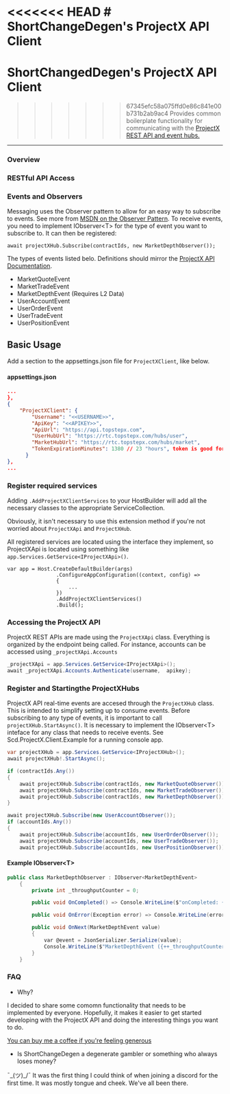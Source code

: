 <<<<<<< HEAD
﻿# ShortChangeDegen's ProjectX API Client
=======
# ShortChangedDegen's ProjectX API Client
>>>>>>> 67345efc58a075ffd0e86c841e00b731b2ab9ac4
Provides common boilerplate functionality for communicating with the [ProjectX REST API and event hubs.](https://gateway.docs.projectx.com/docs/intro)

---
### Overview

### RESTful API Access



### Events and Observers
Messaging uses the Observer pattern to allow for an easy way to subscribe to events.  See more from [MSDN on the Observer Pattern](https://learn.microsoft.com/en-us/dotnet/standard/events/observer-design-pattern#when-to-apply-the-pattern). To receive events, you need to implement IObserver\<T> for the type of event you want to subscribe to. It can then be registered:
```
await projectXHub.Subscribe(contractIds, new MarketDepthObserver());
```

The types of events listed belo. Definitions should mirror the [ProjectX API Documentation](https://gateway.docs.projectx.com/docs/intro).
- MarketQuoteEvent
- MarketTradeEvent
- MarketDepthEvent (Requires L2 Data)
- UserAccountEvent
- UserOrderEvent
- UserTradeEvent
- UserPositionEvent


## Basic Usage
Add a section to the appsettings.json file for `ProjectXClient`, like below.
#### appsettings.json
``` json
...
},
{
    "ProjectXClient": {
        "Username": "<<USERNAME>>",
        "ApiKey": "<<APIKEY>>",
        "ApiUrl": "https://api.topstepx.com",
        "UserHubUrl": "https://rtc.topstepx.com/hubs/user",
        "MarketHubUrl": "https://rtc.topstepx.com/hubs/market",
        "TokenExpirationMinutes": 1380 // 23 "hours", token is good for 24 hours.
      }
},
...
```

### Register required services

Adding `.AddProjectXClientServices` to your HostBuilder will add all the necessary classes to the appropriate ServiceCollection. 

Obviously, it isn't necessary to use this extension method if you're not worried about `ProjectXApi` and `ProjectXHub`.

All registered services are located using the interface they implement, so ProjectXApi is located using something like `app.Services.GetService<IProjectXApi>()`.

```
var app = Host.CreateDefaultBuilder(args)
                .ConfigureAppConfiguration((context, config) =>
                {
                    ...
                })
                .AddProjectXClientServices()
                .Build();    
```

### Accessing the ProjectX API
ProjectX REST APIs are made using the `ProjectXApi` class. Everything is organized by the endpoint being called. For instance, accounts can be accessed using `_projectXApi.Accounts`

```csharp
_projectXApi = app.Services.GetService<IProjectXApi>();
await _projectXApi.Accounts.Authenticate(username,  apikey);

```

### Register and Startingthe ProjectXHubs
ProjectX API real-time events are accesed through the `ProjectXHub` class. This is intended to simplify setting up to consume events. Before subscribing to any type of events, it is important to call `projectXHub.StartAsync()`.
It is necessary to implement the IObserver\<T> inteface for any class that needs to receive events. See Scd.ProjectX.Client.Example for a running console app.

```csharp
var projectXHub = app.Services.GetService<IProjectXHub>();
await projectXHub!.StartAsync();

if (contractIds.Any())
{
    await projectXHub.Subscribe(contractIds, new MarketQuoteObserver());
    await projectXHub.Subscribe(contractIds, new MarketTradeObserver());
    await projectXHub.Subscribe(contractIds, new MarketDepthObserver());
}

await projectXHub.Subscribe(new UserAccountObserver());
if (accountIds.Any())
{
    await projectXHub.Subscribe(accountIds, new UserOrderObserver());
    await projectXHub.Subscribe(accountIds, new UserTradeObserver());
    await projectXHub.Subscribe(accountIds, new UserPositionObserver());
```

#### Example IObserver\<T>
```csharp
public class MarketDepthObserver : IObserver<MarketDepthEvent>
    {
        private int _throughputCounter = 0;

        public void OnCompleted() => Console.WriteLine($"onCompleted: {nameof(MarketDepthObserver)}");

        public void OnError(Exception error) => Console.WriteLine(error);

        public void OnNext(MarketDepthEvent value)
        {
            var @event = JsonSerializer.Serialize(value);
            Console.WriteLine($"MarketDepthEvent ({++_throughputCounter}):\n {@event}");
        }
    }
```

### FAQ
- Why?

I decided to share some comomn functionality that needs to be implemented by everyone. Hopefully, it makes it
easier to get started developing with the ProjectX API and doing the interesting things you want to do.

[You can buy me a coffee if you're feeling generous](https://buymeacoffee.com/shortchangeddegen)

- Is ShortChangeDegen a degenerate gambler or something who always loses money?

¯\_(ツ)_/¯ It was the first thing I could think of when joining a discord for the first time. It was mostly tongue and cheek. We've all been there.

